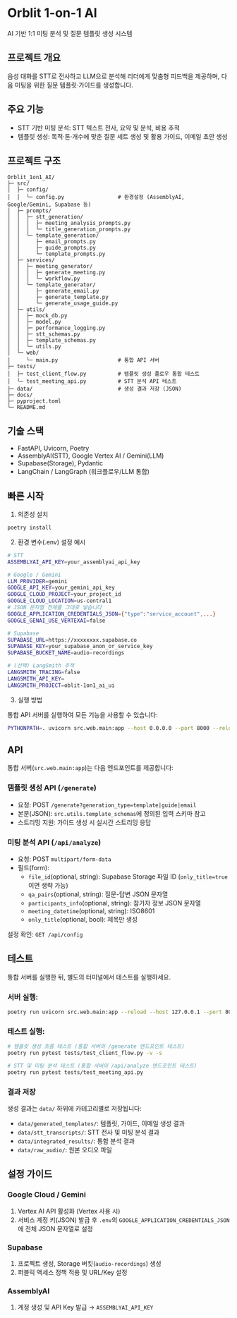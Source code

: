 # Orblit 1-on-1 AI

AI 기반 1:1 미팅 분석 및 질문 템플릿 생성 시스템

## 프로젝트 개요

음성 대화를 STT로 전사하고 LLM으로 분석해 리더에게 맞춤형 피드백을 제공하며, 다음 미팅을 위한 질문 템플릿·가이드를 생성합니다.

## 주요 기능

- STT 기반 미팅 분석: STT 텍스트 전사, 요약 및 분석, 비용 추적
- 템플릿 생성: 목적·톤·개수에 맞춘 질문 세트 생성 및 활용 가이드, 이메일 초안 생성

## 프로젝트 구조

```text
Orblit_1on1_AI/
├─ src/
│  ├─ config/
│  │  └─ config.py                 # 환경설정 (AssemblyAI, Google/Gemini, Supabase 등)
│  ├─ prompts/
│  │  ├─ stt_generation/
│  │  │  ├─ meeting_analysis_prompts.py
│  │  │  └─ title_generation_prompts.py
│  │  └─ template_generation/
│  │     ├─ email_prompts.py
│  │     ├─ guide_prompts.py
│  │     └─ template_prompts.py
│  ├─ services/
│  │  ├─ meeting_generator/
│  │  │  ├─ generate_meeting.py
│  │  │  └─ workflow.py
│  │  └─ template_generator/
│  │     ├─ generate_email.py
│  │     ├─ generate_template.py
│  │     └─ generate_usage_guide.py
│  ├─ utils/
│  │  ├─ mock_db.py
│  │  ├─ model.py
│  │  ├─ performance_logging.py
│  │  ├─ stt_schemas.py
│  │  ├─ template_schemas.py
│  │  └─ utils.py
│  └─ web/
│     └─ main.py                   # 통합 API 서버
├─ tests/
│  ├─ test_client_flow.py          # 템플릿 생성 플로우 통합 테스트
│  └─ test_meeting_api.py          # STT 분석 API 테스트
├─ data/                           # 생성 결과 저장 (JSON)
├─ docs/
├─ pyproject.toml
└─ README.md
```

## 기술 스택

- FastAPI, Uvicorn, Poetry
- AssemblyAI(STT), Google Vertex AI / Gemini(LLM)
- Supabase(Storage), Pydantic
- LangChain / LangGraph (워크플로우/LLM 통합)

## 빠른 시작

1) 의존성 설치
```bash
poetry install
```

2) 환경 변수(.env) 설정 예시
```bash
# STT
ASSEMBLYAI_API_KEY=your_assemblyai_api_key

# Google / Gemini
LLM_PROVIDER=gemini
GOOGLE_API_KEY=your_gemini_api_key
GOOGLE_CLOUD_PROJECT=your_project_id
GOOGLE_CLOUD_LOCATION=us-central1
# JSON 문자열 전체를 그대로 넣습니다
GOOGLE_APPLICATION_CREDENTIALS_JSON={"type":"service_account",...}
GOOGLE_GENAI_USE_VERTEXAI=false

# Supabase
SUPABASE_URL=https://xxxxxxxx.supabase.co
SUPABASE_KEY=your_supabase_anon_or_service_key
SUPABASE_BUCKET_NAME=audio-recordings

# (선택) LangSmith 추적
LANGSMITH_TRACING=false
LANGSMITH_API_KEY=
LANGSMITH_PROJECT=oblit-1on1_ai_ui
```

3) 실행 방법

통합 API 서버를 실행하여 모든 기능을 사용할 수 있습니다:
```bash
PYTHONPATH=. uvicorn src.web.main:app --host 0.0.0.0 --port 8000 --reload
```

## API

통합 서버(`src.web.main:app`)는 다음 엔드포인트를 제공합니다:

### 템플릿 생성 API (`/generate`)

- 요청: POST `/generate?generation_type=template|guide|email`
- 본문(JSON): `src.utils.template_schemas`에 정의된 입력 스키마 참고
- 스트리밍 지원: 가이드 생성 시 실시간 스트리밍 응답

### 미팅 분석 API (`/api/analyze`)

- 요청: POST `multipart/form-data`
- 필드(form):
  - `file_id`(optional, string): Supabase Storage 파일 ID (`only_title=true`이면 생략 가능)
  - `qa_pairs`(optional, string): 질문-답변 JSON 문자열
  - `participants_info`(optional, string): 참가자 정보 JSON 문자열
  - `meeting_datetime`(optional, string): ISO8601
  - `only_title`(optional, bool): 제목만 생성

설정 확인: `GET /api/config`

## 테스트

통합 서버를 실행한 뒤, 별도의 터미널에서 테스트를 실행하세요.

### 서버 실행:
```bash
poetry run uvicorn src.web.main:app --reload --host 127.0.0.1 --port 8000
```

### 테스트 실행:
```bash
# 템플릿 생성 흐름 테스트 (통합 서버의 /generate 엔드포인트 테스트)
poetry run pytest tests/test_client_flow.py -v -s

# STT 및 미팅 분석 테스트 (통합 서버의 /api/analyze 엔드포인트 테스트)
poetry run pytest tests/test_meeting_api.py
```


### 결과 저장

생성 결과는 `data/` 하위에 카테고리별로 저장됩니다:
- `data/generated_templates/`: 템플릿, 가이드, 이메일 생성 결과
- `data/stt_transcripts/`: STT 전사 및 미팅 분석 결과
- `data/integrated_results/`: 통합 분석 결과
- `data/raw_audio/`: 원본 오디오 파일

## 설정 가이드

### Google Cloud / Gemini
1. Vertex AI API 활성화 (Vertex 사용 시)
2. 서비스 계정 키(JSON) 발급 후 `.env`의 `GOOGLE_APPLICATION_CREDENTIALS_JSON`에 전체 JSON 문자열로 설정

### Supabase
1. 프로젝트 생성, Storage 버킷(`audio-recordings`) 생성
2. 퍼블릭 액세스 정책 적용 및 URL/Key 설정

### AssemblyAI
1. 계정 생성 및 API Key 발급 → `ASSEMBLYAI_API_KEY`


